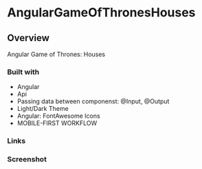 # AngularGameOfThronesHouses

## Overview
Angular Game of Thrones: Houses 

### Built with

- Angular
- Api
- Passing data between componenst: @Input, @Output
- Light/Dark Theme
- Angular: FontAwesome Icons
- MOBILE-FIRST WORKFLOW


### Links

### Screenshot
